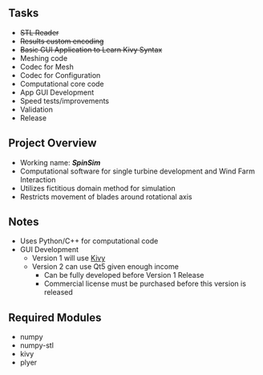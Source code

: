 ## Tasks

* ~~STL Reader~~
* ~~Results custom encoding~~
* ~~Basic GUI Application to Learn Kivy Syntax~~
* Meshing code
* Codec for Mesh
* Codec for Configuration
* Computational core code
* App GUI Development
* Speed tests/improvements
* Validation
* Release

## Project Overview

* Working name: **_SpinSim_**
* Computational software for single turbine development and Wind Farm Interaction
* Utilizes fictitious domain method for simulation
* Restricts movement of blades around rotational axis

## Notes

* Uses Python/C++ for computational code
* GUI Development
  * Version 1 will use [Kivy](https://kivy.org/doc/stable/)
  * Version 2 can use Qt5 given enough income
    * Can be fully developed before Version 1 Release
    * Commercial license must be purchased before this version is released

## Required Modules

* numpy
* numpy-stl
* kivy
* plyer
